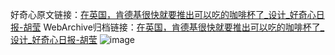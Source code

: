 好奇心原文链接：[在英国，肯德基很快就要推出可以吃的咖啡杯了_设计_好奇心日报-胡莹](https://www.qdaily.com/articles/6883.html)
WebArchive归档链接：[在英国，肯德基很快就要推出可以吃的咖啡杯了_设计_好奇心日报-胡莹](http://web.archive.org/web/20160512090128/http://www.qdaily.com:80/articles/6883.html)
![image](http://ww3.sinaimg.cn/large/007d5XDply1g3wb8bff1ej30u03m54qp)